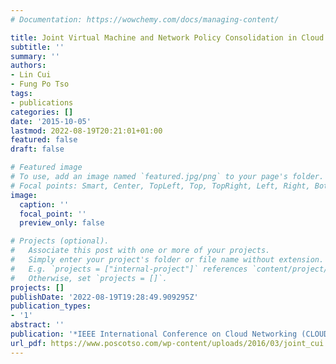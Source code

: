 ```yaml
---
# Documentation: https://wowchemy.com/docs/managing-content/

title: Joint Virtual Machine and Network Policy Consolidation in Cloud Data Centers
subtitle: ''
summary: ''
authors:
- Lin Cui
- Fung Po Tso
tags:
- publications
categories: []
date: '2015-10-05'
lastmod: 2022-08-19T20:21:01+01:00
featured: false
draft: false

# Featured image
# To use, add an image named `featured.jpg/png` to your page's folder.
# Focal points: Smart, Center, TopLeft, Top, TopRight, Left, Right, BottomLeft, Bottom, BottomRight.
image:
  caption: ''
  focal_point: ''
  preview_only: false

# Projects (optional).
#   Associate this post with one or more of your projects.
#   Simply enter your project's folder or file name without extension.
#   E.g. `projects = ["internal-project"]` references `content/project/deep-learning/index.md`.
#   Otherwise, set `projects = []`.
projects: []
publishDate: '2022-08-19T19:28:49.909295Z'
publication_types:
- '1'
abstract: ''
publication: '*IEEE International Conference on Cloud Networking (CLOUDNET)*'
url_pdf: https://www.poscotso.com/wp-content/uploads/2016/03/joint_cui.pdf
---
```

